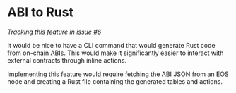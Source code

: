 # ABI to Rust

_Tracking this feature in [issue #6](https://github.com/sagan-software/eosio-rust/issues/6)_

It would be nice to have a CLI command that would generate Rust code from on-chain ABIs. This would make it significantly easier to interact with external contracts through inline actions.

Implementing this feature would require fetching the ABI JSON from an EOS node and creating a Rust file containing the generated tables and actions.
